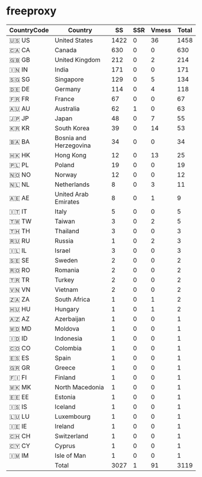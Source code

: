 # freeproxy

|CountryCode|Country|SS|SSR|Vmess|Total|
|  ----  | ----  |  ----  | ----  |  ----  | ----  |
|🇺🇸 US|United States|1422|0|36|1458|
|🇨🇦 CA|Canada|630|0|0|630|
|🇬🇧 GB|United Kingdom|212|0|2|214|
|🇮🇳 IN|India|171|0|0|171|
|🇸🇬 SG|Singapore|129|0|5|134|
|🇩🇪 DE|Germany|114|0|4|118|
|🇫🇷 FR|France|67|0|0|67|
|🇦🇺 AU|Australia|62|1|0|63|
|🇯🇵 JP|Japan|48|0|7|55|
|🇰🇷 KR|South Korea|39|0|14|53|
|🇧🇦 BA|Bosnia and Herzegovina|34|0|0|34|
|🇭🇰 HK|Hong Kong|12|0|13|25|
|🇵🇱 PL|Poland|19|0|0|19|
|🇳🇴 NO|Norway|12|0|0|12|
|🇳🇱 NL|Netherlands|8|0|3|11|
|🇦🇪 AE|United Arab Emirates|8|0|1|9|
|🇮🇹 IT|Italy|5|0|0|5|
|🇹🇼 TW|Taiwan|3|0|2|5|
|🇹🇭 TH|Thailand|3|0|0|3|
|🇷🇺 RU|Russia|1|0|2|3|
|🇮🇱 IL|Israel|3|0|0|3|
|🇸🇪 SE|Sweden|2|0|0|2|
|🇷🇴 RO|Romania|2|0|0|2|
|🇹🇷 TR|Turkey|2|0|0|2|
|🇻🇳 VN|Vietnam|2|0|0|2|
|🇿🇦 ZA|South Africa|1|0|1|2|
|🇭🇺 HU|Hungary|1|0|1|2|
|🇦🇿 AZ|Azerbaijan|1|0|0|1|
|🇲🇩 MD|Moldova|1|0|0|1|
|🇮🇩 ID|Indonesia|1|0|0|1|
|🇨🇴 CO|Colombia|1|0|0|1|
|🇪🇸 ES|Spain|1|0|0|1|
|🇬🇷 GR|Greece|1|0|0|1|
|🇫🇮 FI|Finland|1|0|0|1|
|🇲🇰 MK|North Macedonia|1|0|0|1|
|🇪🇪 EE|Estonia|1|0|0|1|
|🇮🇸 IS|Iceland|1|0|0|1|
|🇱🇺 LU|Luxembourg|1|0|0|1|
|🇮🇪 IE|Ireland|1|0|0|1|
|🇨🇭 CH|Switzerland|1|0|0|1|
|🇨🇾 CY|Cyprus|1|0|0|1|
|🇮🇲 IM|Isle of Man|1|0|0|1|
||Total|3027|1|91|3119|
